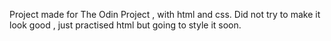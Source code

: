 Project made for The Odin Project , with html and css.
Did not try to make it look good , just practised html but going to style it soon.